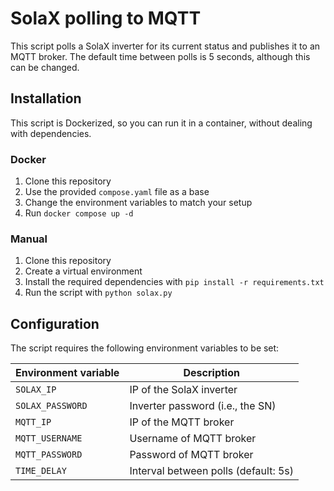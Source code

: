 # SolaX polling to MQTT

This script polls a SolaX inverter for its current status and publishes it to an MQTT broker.
The default time between polls is 5 seconds, although this can be changed.

## Installation
This script is Dockerized, so you can run it in a container, without dealing with dependencies.

### Docker
1. Clone this repository
2. Use the provided `compose.yaml` file as a base
3. Change the environment variables to match your setup
4. Run `docker compose up -d`

### Manual
1. Clone this repository
2. Create a virtual environment
3. Install the required dependencies with `pip install -r requirements.txt`
4. Run the script with `python solax.py`

## Configuration
The script requires the following environment variables to be set:

| Environment variable | Description                          |
|----------------------|--------------------------------------|
| `SOLAX_IP`           | IP of the SolaX inverter             |
| `SOLAX_PASSWORD`     | Inverter password (i.e., the SN)     |
| `MQTT_IP`            | IP of the MQTT broker                |
| `MQTT_USERNAME`      | Username of MQTT broker              |
| `MQTT_PASSWORD`      | Password of MQTT broker              |
| `TIME_DELAY`         | Interval between polls (default: 5s) |
